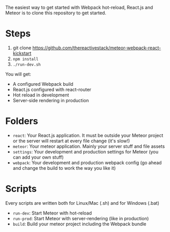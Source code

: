 The easiest way to get started with Webpack hot-reload, React.js and Meteor is to clone this repository to get started.

# Steps
1. git clone https://github.com/thereactivestack/meteor-webpack-react-kickstart
2. `npm install`
3. `./run-dev.sh`

You will get:
- A configured Webpack build
- React.js configured with react-router
- Hot reload in development
- Server-side rendering in production

# Folders
- `react`: Your React.js application. It must be outside your Meteor project or the server will restart at every file change (it's slow!)
- `meteor`: Your meteor application. Mainly your server stuff and file assets
- `settings`: Your development and production settings for Meteor (you can add your own stuff)
- `webpack`: Your development and production webpack config (go ahead and change the build to work the way you like it)

# Scripts
Every scripts are written both for Linux/Mac (.sh) and for Windows (.bat)

- `run-dev`: Start Meteor with hot-reload
- `run-prod`: Start Meteor with server-rendering (like in production)
- `build`: Build your meteor project including the Webpack bundle
